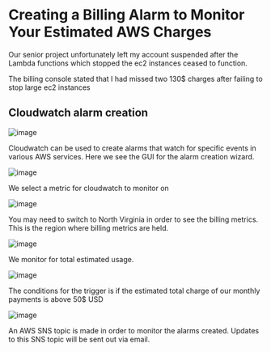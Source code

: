 # Creating a Billing Alarm to Monitor Your Estimated AWS Charges

Our senior project unfortunately left my account suspended after the Lambda functions which stopped the ec2 instances ceased to function. 

The billing console stated that I had missed two 130$ charges after failing to stop large ec2 instances

## Cloudwatch alarm creation

![image](https://user-images.githubusercontent.com/20525440/77815956-307d6000-707c-11ea-8b0c-f22a38f33a5c.png)

Cloudwatch can be used to create alarms that watch for specific events in various AWS services. Here we see the GUI for the alarm creation wizard.

![image](https://user-images.githubusercontent.com/20525440/77816087-1b550100-707d-11ea-90d0-6865f3fee98b.png)

We select a metric for cloudwatch to monitor on

![image](https://user-images.githubusercontent.com/20525440/77816096-2a3bb380-707d-11ea-8a2f-acc61a3bd03a.png)

You may need to switch to North Virginia in order to see the billing metrics. This is the region where billing metrics are held.

![image](https://user-images.githubusercontent.com/20525440/77816232-5e63a400-707e-11ea-8429-a058cf1d15ce.png)

We monitor for total estimated usage.

![image](https://user-images.githubusercontent.com/20525440/77816406-b64eda80-707f-11ea-85d6-b9c9fc060adb.png)

The conditions  for the trigger is if the estimated total charge of our monthly payments is above 50$ USD


![image](https://user-images.githubusercontent.com/20525440/77816448-eb5b2d00-707f-11ea-8d63-136c7ca8e2f8.png)


An AWS SNS topic is made in order to monitor the alarms created. Updates to this SNS topic will be sent out via email.

